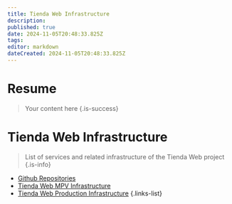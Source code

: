 ```yaml
---
title: Tienda Web Infrastructure
description: 
published: true
date: 2024-11-05T20:48:33.825Z
tags: 
editor: markdown
dateCreated: 2024-11-05T20:48:33.825Z
---
```


# Resume
> Your content here
{.is-success}


# Tienda Web Infrastructure

> List of services and related infrastructure of the Tienda Web project
{.is-info}


- [Github Repositories](repositories)
- [Tienda Web MPV Infrastructure](/infrastructure/Tienda-Web)
- [Tienda Web Production Infrastructure](/infrastructure/Tienda-Web-production)
{.links-list}